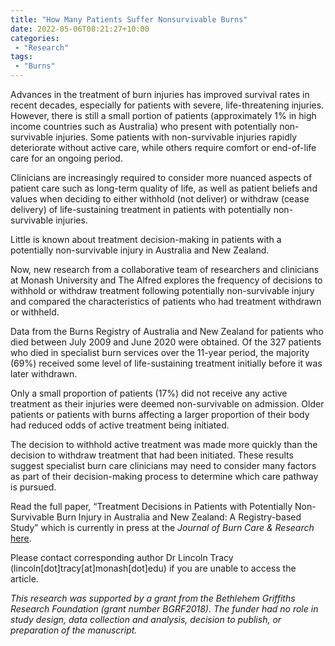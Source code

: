 ```yaml
---
title: "How Many Patients Suffer Nonsurvivable Burns"
date: 2022-05-06T08:21:27+10:00
categories:
 - "Research"
tags:
 - "Burns" 
---
```


<!--more-->

Advances in the treatment of burn injuries has improved survival rates in recent decades, especially for patients with severe, life-threatening injuries. However, there is still a small portion of patients (approximately 1% in high income countries such as Australia) who present with potentially non-survivable injuries. Some patients with non-survivable injuries rapidly deteriorate without active care, while others require comfort or end-of-life care for an ongoing period.

Clinicians are increasingly required to consider more nuanced aspects of patient care such as long-term quality of life, as well as patient beliefs and values when deciding to either withhold (not deliver) or withdraw (cease delivery) of life-sustaining treatment in patients with potentially non-survivable injuries. 

Little is known about treatment decision-making in patients with a potentially non-survivable injury in Australia and New Zealand.

Now, new research from a collaborative team of researchers and clinicians at Monash University and The Alfred explores the frequency of decisions to withhold or withdraw treatment following potentially non-survivable injury and compared the characteristics of patients who had treatment withdrawn or withheld.

Data from the Burns Registry of Australia and New Zealand for patients who died between July 2009 and June 2020 were obtained. Of the 327 patients who died in specialist burn services over the 11-year period, the majority (69%) received some level of life-sustaining treatment initially before it was later withdrawn. 

Only a small proportion of patients (17%) did not receive any active treatment as their injuries were deemed non-survivable on admission. Older patients or patients with burns affecting a larger proportion of their body had reduced odds of active treatment being initiated.

The decision to withhold active treatment was made more quickly than the decision to withdraw treatment that had been initiated. These results suggest specialist burn care clinicians may need to consider many factors as part of their decision-making process to determine which care pathway is pursued.

Read the full paper, “Treatment Decisions in Patients with Potentially Non-Survivable Burn Injury in Australia and New Zealand: A Registry-based Study” which is currently in press at the *Journal of Burn Care & Research* [here](https://academic.oup.com/jbcr/advance-article-abstract/doi/10.1093/jbcr/irac030/6543950).

Please contact corresponding author Dr Lincoln Tracy (lincoln[dot]tracy[at]monash[dot]edu) if you are unable to access the article.

*This research was supported by a grant from the Bethlehem Griffiths Research Foundation (grant number BGRF2018). The funder had no role in study design, data collection and analysis, decision to publish, or preparation of the manuscript.*
